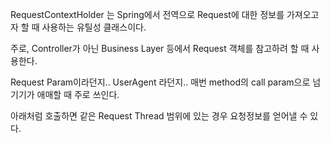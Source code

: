 RequestContextHolder 는 Spring에서 전역으로 Request에 대한 정보를 가져오고자 할 때 사용하는 유틸성 클래스이다.

 

주로, Controller가 아닌 Business Layer 등에서 Request 객체를 참고하려 할 때 사용한다.

Request Param이라던지.. UserAgent 라던지.. 매번 method의 call param으로 넘기기가 애매할 때 주로 쓰인다.

아래처럼 호출하면 같은 Request Thread 범위에 있는 경우 요청정보를 얻어낼 수 있다.